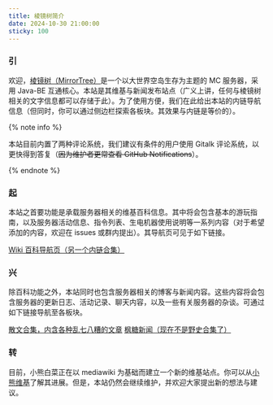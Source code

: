 ```yaml
---
title: 棱镜树简介
date: 2024-10-30 21:00:00
sticky: 100
---
```


### 引

欢迎，[棱镜树（MirrorTree）](/leaflet/index.html)是一个以大世界空岛生存为主题的 MC 服务器，采用 Java-BE 互通核心。本站是其维基与新闻发布站点（广义上讲，任何与棱镜树相关的文字信息都可以存储于此）。为了使用方便，我们在此给出本站的内链导航信息（但同时，你可以通过侧边栏探索各板块。其效果与内链是等价的）。

{% note info %}

本站目前内置了两种评论系统，我们建议有条件的用户使用 Gitalk 评论系统，以更快得到答复（~~因为维护者更常查看 GitHub Notifications~~）。

{% endnote %}

### 起

本站之首要功能是承载服务器相关的维基百科信息。其中将会包含基本的游玩指南，以及服务器活动信息、指令列表、生电机器使用说明等一系列内容（对于希望添加的内容，欢迎在 issues 或群内提出）。其导航页可见于如下链接。

[Wiki 百科导航页（另一个内链合集）](/docs/index.html)

### 兴

除百科功能之外，本站同时也包含服务器相关的博客与新闻内容。这些内容将会包含服务器的更新日志、活动记录、聊天内容，以及一些有关服务器的杂谈。可通过如下链接导航至各板块。

[散文合集，内含各种乱七八糟的文章](/archives/index.html)
[枫糖新闻（现在不是野史合集了）](/news/index.html)

### 转

目前，小熊白菜正在以 mediawiki 为基础而建立一个新的维基站点。你可以从[小熊维基](https://wiki-mirror.bearcabbage.top/index.php?title=%E5%B0%8F%E7%86%8A%E7%99%BD%E8%8F%9C%E7%9A%84%E7%8B%AC%E8%A3%81%E5%A4%A7%E5%AF%84)了解其进展。但是，本站仍然会继续维护，并欢迎大家提出新的想法与建议。
